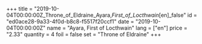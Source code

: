 +++
title = "2019-10-04T00:00:00Z_Throne_of_Eldraine_Ayara,_First_of_Locthwain_[en]_false"
id = "ed0ace28-9a33-4f0d-b8c8-f5517f20ccf1"
date = "2019-10-04T00:00:00Z"
name = "Ayara, First of Locthwain"
lang = ["en"]
price = "2.33"
quantity = 4
foil = false
set = "Throne of Eldraine"
+++
